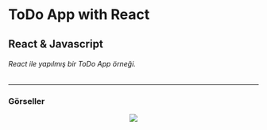 # ToDo App with React
## React & Javascript
###### React ile yapılmış bir ToDo App örneği.
---
### Görseller

<div align="center">
   <img src="https://user-images.githubusercontent.com/116477431/222066741-524a995b-7953-4d48-9b6f-79155d1f7cff.gif">
</div>
